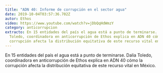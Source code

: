 ```yaml
---
title: "ADN 40: Informe de corrupción en el sector agua"
date: 2019-10-04T03:57:36.702Z
autor: Ethos
video: https://www.youtube.com/watch?v=jDbQqHdWmzY
category: anticorrupcion
extracto: En 15 entidades del país el agua está a punto de terminarse. Dalia
  Toledo, coordinadora en anticorrupción de Ethos explica en ADN 40 cómo la
  corrupción afecta la distribución equitativa de este recurso vital en México.
---
```

En 15 entidades del país el agua está a punto de terminarse. Dalia Toledo, coordinadora en anticorrupción de Ethos explica en ADN 40 cómo la corrupción afecta la distribución equitativa de este recurso vital en México.